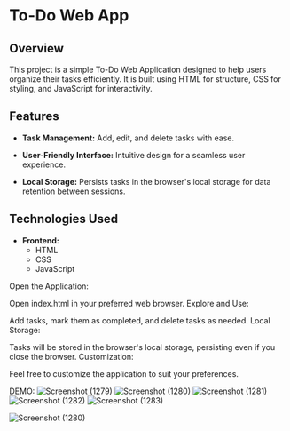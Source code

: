 # To-Do Web App

## Overview

This project is a simple To-Do Web Application designed to help users organize their tasks efficiently. It is built using HTML for structure, CSS for styling, and JavaScript for interactivity.

## Features

- **Task Management:** Add, edit, and delete tasks with ease.
  
- **User-Friendly Interface:** Intuitive design for a seamless user experience.

- **Local Storage:** Persists tasks in the browser's local storage for data retention between sessions.

## Technologies Used

- **Frontend:**
  - HTML
  - CSS
  - JavaScript

Open the Application:

Open index.html in your preferred web browser.
Explore and Use:

Add tasks, mark them as completed, and delete tasks as needed.
Local Storage:

Tasks will be stored in the browser's local storage, persisting even if you close the browser.
Customization:

Feel free to customize the application to suit your preferences.

DEMO:
![Screenshot (1279)](https://github.com/rks2601/TO-DO/assets/122681297/cbaf376d-bc58-404c-a4f3-dd077004178e)
![Screenshot (1280)](https://github.com/rks2601/TO-DO/assets/122681297/0edf88ee-79b3-4802-b766-b83f6ae28ab2)
![Screenshot (1281)](https://github.com/rks2601/TO-DO/assets/122681297/b6a2e37e-8506-4dae-b2b0-982575e8c34f)
![Screenshot (1282)](https://github.com/rks2601/TO-DO/assets/122681297/0dd4575f-adca-487d-9a10-be50bee51e3e)
![Screenshot (1283)](https://github.com/rks2601/TO-DO/assets/122681297/e9ed1d74-01e8-493b-99e7-b0da3b825c7e)




![Screenshot (1280)](https://github.com/rks2601/TO-DO/assets/122681297/955a58c1-a393-4ffc-9c67-63e4467cf361)

